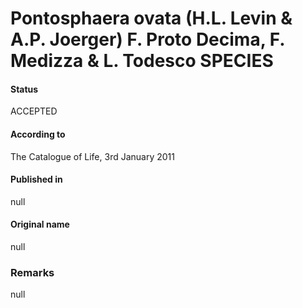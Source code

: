 Pontosphaera ovata (H.L. Levin & A.P. Joerger) F. Proto Decima, F. Medizza & L. Todesco SPECIES
=======

#### Status
ACCEPTED

#### According to
The Catalogue of Life, 3rd January 2011

#### Published in
null

#### Original name
null

### Remarks
null